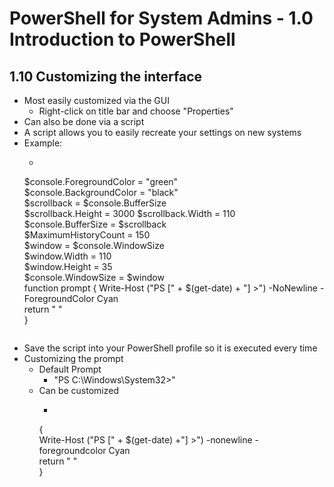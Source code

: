 PowerShell for System Admins - 1.0 Introduction to PowerShell
============================================================

1.10 Customizing the interface
------------------------------------------------------------

* Most easily customized via the GUI
	+ Right-click on title bar and choose "Properties"
* Can also be done via a script
* A script allows you to easily recreate your settings on
  new systems
* Example:
	+ ```$console = $host.UI.RawUI  
	$console.ForegroundColor = "green"  
	$console.BackgroundColor = "black"  
	$scrollback = $console.BufferSize  
	$scrollback.Height = 3000
	$scrollback.Width = 110  
	$console.BufferSize = $scrollback  
	$MaximumHistoryCount = 150  
	$window = $console.WindowSize  
	$window.Width = 110  
	$window.Height = 35  
	$console.WindowSize = $window  
	function prompt { Write-Host ("PS [" + $(get-date) + "] >") -NoNewline -ForegroundColor Cyan  
	  return " "  
	}  
    ```
* Save the script into your PowerShell profile so it is
  executed every time
* Customizing the prompt
	+ Default Prompt
		- "PS C:\Windows\System32>"
	+ Can be customized
		- ```function prompt  
		{  
		Write-Host ("PS [" + $(get-date) +"] >") -nonewline -foregroundcolor Cyan  
		return " "  
		}
		```
